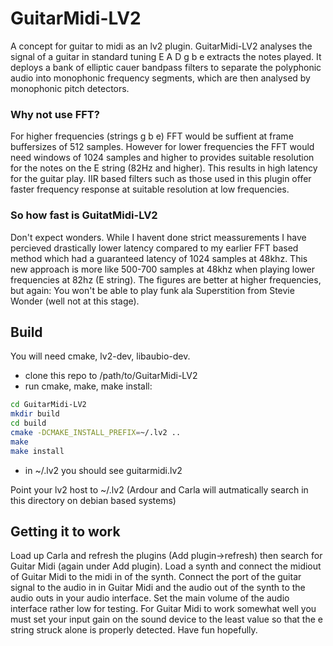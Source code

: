 # GuitarMidi-LV2
A concept for guitar to midi as an lv2 plugin. GuitarMidi-LV2 analyses the signal of a guitar in standard tuning E A D g b e extracts the notes played.
It deploys a bank of elliptic cauer bandpass filters to separate the polyphonic audio into monophonic frequency segments, which are then analysed by monophonic pitch detectors.
### Why not use FFT?
For higher frequencies (strings g b e) FFT would be suffient at frame buffersizes of 512 samples. However for lower frequencies the FFT would need windows of 1024 samples and higher to provides suitable resolution for the notes on the E string (82Hz and higher). This results in high latency for the guitar play.
IIR based filters such as those used in this plugin offer faster frequency response at suitable resolution at low frequencies.

### So how fast is GuitatMidi-LV2
Don't expect wonders. While I havent done strict meassurements I have percieved drastically lower latency compared to my earlier FFT based method which had a guaranteed latency of 1024 samples at 48khz. This new approach is more like 500-700 samples at 48khz when playing lower frequencies at 82hz (E string). The figures are better at higher frequencies, but again: You won't be able to play funk ala Superstition from Stevie Wonder (well not at this stage).

## Build
You will need cmake, lv2-dev, libaubio-dev.
* clone this repo to /path/to/GuitarMidi-LV2
* run cmake, make, make install:
```bash
cd GuitarMidi-LV2
mkdir build
cd build
cmake -DCMAKE_INSTALL_PREFIX=~/.lv2 ..
make
make install
```
* in ~/.lv2 you should see guitarmidi.lv2

Point your lv2 host to ~/.lv2 (Ardour and Carla will autmatically search in this directory on debian based systems)

## Getting it to work
Load up Carla  and refresh the plugins (Add plugin->refresh) then search for Guitar Midi (again under Add plugin).
Load a synth and connect the midiout of Guitar Midi to the midi in of the synth. Connect the port of the guitar signal to the audio in in Guitar Midi and 
the audio out of the synth to the audio outs in your audio interface.
Set the main volume of the audio interface rather low for testing.
For Guitar Midi to work somewhat well you must set your input gain on the sound device to the least value so that the e string struck alone is properly detected.
Have fun hopefully.
